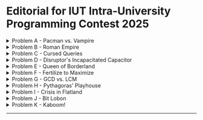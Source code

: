 # Editorial for IUT Intra-University Programming Contest 2025

<details>
<summary>Problem A - Pacman vs. Vampire</summary>

Problem Setter: [Irfanur Rahman Rafio](https://codeforces.com/profile/Rafio)  
Estimated Difficulty: 1500  
Tag(s): Graph

<details>
<summary> Hint 1</summary>

The vampires know Pacman's moves.

</details>

<details>
<summary> Hint 2</summary>

Pacman should exit as soon as possible.

</details>

<details>
<summary> Hint 3</summary>

Find a way to count how many vampires can bite Pacman.

</details>

<details>
<summary> Hint 4</summary>

This problem has a crazy edge case.

</details>

<details>
<summary> Hint 5</summary>

What is the role of walls in this problem?

</details>

<details>
<summary>Solution</summary>

Since the vampires know Pacman's initial location and all moves (thus, the full path), there is no point for Pacman in trying to evade them. So Pacman's optimal strategy is to exit the game as soon as possible.

Each vampire is independent and can bite Pacman at most once. To bite Pacman, a vampire needs to occupy the same cell as Pacman at some point before Pacman exits the game. Now, consider the set of possible meeting points: the food cell (the cell containing the food), Pacman's position just before the food, the one before that, and so on, up to Pacman's starting cell.

If a vampire can meet Pacman at an earlier cell, then by following the same moves as Pacman, it can also meet Pacman at the food cell. The contrapositive is also true: if a vampire cannot reach the food cell in time, then it cannot meet Pacman at any earlier cell either. Therefore, the question "Can a vampire meet Pacman before it exits?" is equivalent to the simpler question "Can a vampire reach the food cell in time?"

This observation reduces the problem to comparing distances. Since both Pacman and the vampires move one cell per turn, a vampire can bite Pacman if and only if its distance to the food cell is less than or equal to Pacman's distance to the food cell.

To check this efficiently, you can run a BFS from the food cell. This gives the distance from the food to every other cell in the grid. Let $dP = \text{distance from Pacman's starting cell to the food}$ and $dV_i = \text{distance from the starting cell of the } i\text{-th vampire to the food}$. The $i$-th vampire can successfully bite Pacman if and only if $dV_i \le dP$.

Finally, Pacman always gains $+500$ points for eating the food, and loses $10$ points for each vampire that manages to bite. Let the number of vampires that can bite Pacman be $B$. The optimal score is: $500 - 10B$.

The following is a compact formulation of the inference:  
Optimal Score $= 500 - 10 \times |\\{ \text{Vampires that can bite Pacman in an optimal play} \\} |$  
 $= 500 - 10 \times |\\{ \text{Vampires that can meet Pacman before he exits} \\} |$  
 $= 500 - 10 \times |\\{ \text{Vampires that can meet Pacman at the food cell} \\} |$  
 $= 500 - 10 \times |\\{ \text{Vampires that can reach the food cell before Pacman or on the same turn} \\} |$  
 $= 500 - 10 \times |\\{ i : dV_i \le dP \\} |$

---

However, this is an **evil problem**. Every statement written till now had a hidden assumption: Pacman can reach the food and exit the game.  
However, because of the walls, this may not be true. It is possible that Pacman and the food are in separate components. In that scenario, all the vampires that are in the same component as Pacman can bite Pacman as the game won't end untill $10^7$ turns. The optimal score will then be: $-10B$.  
To find $B$, you can run DFS/BFS from Pacman's initial cell and count how many vampires are in the same component.

Time Complexity = $\mathcal{O}(nm)$

<details>

<summary>Code</summary>

```cpp
#include <bits/stdc++.h>
using namespace std;

#define fastio ios_base::sync_with_stdio(0); cin.tie(0)
using LL = long long;
using PII = pair<int,int>;

LL inf = 1e7 + 5;



void addNode(int x, int y, int d, vector<string>& grid, vector<vector<int>>& dist, queue<PII>& q)
{
    if(x < 0) return;
    if(y < 0) return;

    int n = grid.size(), m = grid[0].size();
    if(x >= n) return;
    if(y >= m) return;

    if(grid[x][y] == '#') return;
    if(dist[x][y] <= d) return;

    q.push({x, y});
    dist[x][y] = d;
}

void bfs(vector<string>& grid, vector<vector<int>>& dist, int sx, int sy)
{
    queue<PII> q;
    addNode(sx, sy, 0, grid, dist, q);

    while(!q.empty())
    {
        auto [x, y] = q.front();
        q.pop();

        auto d = dist[x][y];

        addNode(x - 1, y, d + 1, grid, dist, q);
        addNode(x + 1, y, d + 1, grid, dist, q);
        addNode(x, y - 1, d + 1, grid, dist, q);
        addNode(x, y + 1, d + 1, grid, dist, q);
    }
}



void pre()
{
    fastio;


}

void solve(int tc)
{
    int i, j, n, m, v = 0;
    cin >> n >> m;

    vector<string> grid(n);
    vector<vector<int>> dist(n, vector<int>(m, inf));
    for(auto &row: grid) cin >> row;

    int px, py, fx, fy;
    for(i = 0; i < n; i++) for(j = 0; j < m; j++)
    {
        if(grid[i][j] == 'P') px = i, py = j;
        if(grid[i][j] == 'F') fx = i, fy = j;
    }

    bfs(grid, dist, fx, fy);

    if(dist[px][py] == inf)
    {
        for(i = 0; i < n; i++)
            for(j = 0; j < m; j++)
                dist[i][j] = inf;

        bfs(grid, dist, px, py);

        for(i = 0; i < n; i++)
            for(j = 0; j < m; j++)
                if(grid[i][j] == 'V' and dist[i][j] < inf)
                    v++;

        cout << -10 * v;
        return;
    }

    for(i = 0; i < n; i++)
        for(j = 0; j < m; j++)
            if(grid[i][j] == 'V' and dist[i][j] <= dist[px][py])
                v++;

    cout << 500 - 10 * v;
}

int main()
{
    pre();

    int tc, tt = 1;
    cin >> tt;

    for(tc = 1; tc <= tt; tc++)
    {
        // cout << "Case " << tc << ": ";
        solve(tc);
        cout << '\n';
    }

    return 0;
}
```

</details>
</details>
</details>

<details>
<summary>Problem B - Roman Empire</summary>

Problem Setter: [Abdullah Abrar](https://codeforces.com/profile/lelbaba)  
Estimated Difficulty: 900  
Tag(s): Implementation

<details>
<summary>Solution</summary>

To convert a number to a Roman numeral, you first need to understand the structure. The key is that Roman numerals, much like the natural number system, are based on **postional value**.  
If you take a number like $1248$, you think of it as $1000 + 200 + 40 + 8$. The Roman numeral system treats it the same way. The representation for $1000$ is M, for $200$ is CC, for $40$ is XL, and for $8$ is VIII. To get the final Roman numeral, you simply join these parts together: MCCXLVIII.

Each digit in a number corresponds to a specific Roman numeral substring. This substring for the digit depends just on its value and position. The final result is always the **concatenation** of these substrings, from the largest postional value to the smallest.

Interestingly, the **pattern** for forming the numeral for any digit from 1 to 9 is universal. It just uses a different set of symbols depending on the positional value. For any given position (ones, tens, hundreds), you can identify a "one" symbol (I, X, C), a "five" symbol (V, L, D), and the "next one" symbol (X, C, M).

You can process the input number one digit at a time, from left to right (thousands, then hundreds, and so on). The core of this process is a reusable function that can convert any single digit from 0-9 into its Roman numeral substring, given its postional value.

The logic for converting a single digit can be broken down into three distinct types of cases.

1. **The Subtractive Cases**: Digits 4 and 9 are special. They are formed by placing a "one" symbol to represent subtraction.

2. **The Additive Cases**: Digits 1, 2, and 3 are the simplest. They are formed by repeating the "one" symbol for that postional value one, two, or three times (e.g., III or XXX).

3. **The Additive Cases with Five**: Digits 5, 6, 7, and 8 all start with the "five" symbol. The number 5 is just the "five" symbol itself. For 6, 7, and 8, you start with the "five" symbol and then append the Roman numeral for the remainder (1, 2, or 3).

This algorithm can be cleanly implemented using recursion.

<details>
<summary>Code</summary>

```cpp
#include <bits/stdc++.h>
using namespace std;

#define fastio ios_base::sync_with_stdio(0); cin.tie(0)
using LL = long long;

string symbols[] = {"I", "V", "X", "L", "C", "D", "M", ""};

string getSymbol(int digit, int pos)
{
    string one = symbols[pos * 2], five = symbols[pos * 2 + 1];

    if(digit == 0) return "";
    if(digit == 9) return one + getSymbol(1, pos + 1);
    if(digit >= 5) return five + getSymbol(digit - 5, pos);
    if(digit == 4) return one + five;
    return one + getSymbol(digit - 1, pos);
}



void pre()
{
    fastio;


}

void solve(int tc)
{
    int n;
    cin >> n;

    cout << getSymbol(n / 1000, 3); n %= 1000;
    cout << getSymbol(n / 100, 2); n %= 100;
    cout << getSymbol(n / 10, 1); n %= 10;
    cout << getSymbol(n, 0);
}

int main()
{
    pre();

    int tc, tt = 1;
    cin >> tt;

    for(tc = 1; tc <= tt; tc++)
    {
        // cout << "Case " << tc << ": ";
        solve(tc);
        cout << '\n';
    }

    return 0;
}
```

</details>
</details>

<details>
<summary>Alternate Solution</summary>

A great alternative strategy for this problem is to use a precomputed **lookup table**. Instead of building the logic to figure out Roman numerals on the fly, you do the work ahead of time and store all the possible answers in a simple table. Since $n \le 1316$, you only need to work with at most $4$ digits.

With your lookup table ready, the algorithm to convert a number becomes very straightforward. You can write a simple loop that processes the input number from the highest place value down to the lowest.

The primary advantage of this method is its _simplicity_ and _reliability_. The program at runtime isn't 'thinking' about Roman numeral rules; it's just retrieving an answer that you've already prepared. Your runtime code becomes incredibly clean - just a loop and an array lookup. This makes your code far less prone to bugs compared to a recursive function or a complex series of if-else statements.

<details>
<summary>Code</summary>

```cpp
#include <bits/stdc++.h>
using namespace std;

#define fastio ios_base::sync_with_stdio(0); cin.tie(0)
using LL = long long;

string digit[4][10] = {
    {"", "I", "II", "III", "IV", "V", "VI", "VII", "VIII", "IX"},
    {"", "X", "XX", "XXX", "XL", "L", "LX", "LXX", "LXXX", "XC"},
    {"", "C", "CC", "CCC", "CD", "D", "DC", "DCC", "DCCC", "CM"},
    {"", "M", "MM", "MMM", "", "", "", "", "", ""}
};

int p10[4] = {1, 10, 100, 1000};



void pre()
{
    fastio;


}

void solve(int tc)
{
    int i, n, d;
    cin >> n;

    for(i = 3; i >= 0; i--)
    {
        d = (n / p10[i]) % 10;
        cout << digit[i][d];
    }
}

int main()
{
    pre();

    int tc, tt = 1;
    cin >> tt;

    for(tc = 1; tc <= tt; tc++)
    {
        // cout << "Case " << tc << ": ";
        solve(tc);
        cout << '\n';
    }

    return 0;
}
```

</details>
</details>

<details>
<summary>Bonus Problem</summary>

Try to solve the reverse problem. Given a roman numeral representation of a number, determine its value.

</details>
</details>

<details>
<summary>Problem C - Cursed Queries</summary>

Problem Setter: [Nayeem Hossain Ahad](https://codeforces.com/profile/flying_saucer)  
Estimated Difficulty: 1900  
Tag(s): Data Structures, Range Query, Number Theory

<details>
<summary>Hint 1</summary>

Try to relate it with gcd.

</details>
<details>
<summary>Hint 2</summary>

$m$ is fixed for any testcase.

</details>

<details>
<summary>Hint 3</summary>

Highest number of divisors of $m$ is $48$.

</details>

<details>
<summary>Solution</summary>

Let's try to determine for any value of $k$ which number $a$ will be `k-good`.

Formally, you can write $a$ will be `k-good` if  
$a + kx \equiv 0 \pmod{m}$ is unsolvable.

Rewriting the equation you get:  
$a + kx = my \quad , \quad (x, y \in \mathbb{Z}, \, x > 0, y > 0)$  
$\Rightarrow my - kx = a$ 

---

**Case 1: When a is not divisible by gcd(m, k).**

Let,  
$g = \gcd(m, k), \quad m' = \frac{m}{g}, \quad k' = \frac{k}{g}$ 

$my - kx = a$  
$\Rightarrow g m' y - g k' x = a$ 

This equation will be solvable for integer values of $x$ and $y$, only if $a$ is divisible by $g$.  

So if $a$ is not divisible by $g$, $a$ must be a `k-good` number.

---

**Case 2: When a is divisible by gcd(m, k).**

[Bézout's identity](https://proofwiki.org/wiki/B%C3%A9zout%27s_Identity) states that for any pair of integers $(p, q)$ there exists a pair of integers $(x, y)$ such that

$px + qy = \gcd(p, q)$  
$\Rightarrow px - (-qy) = \gcd(p, q)$  
$\Rightarrow px - qy = \gcd(p, q)$ 

You can add enough $pq$ to both $px$ and $qy$ to ensure that both $x$ and $y$ become positive without changing the right side of the equation.  
So the equation,

$px - qy = \gcd(p, q)$ is solvable for $(x > 0, y > 0)$. 

Replacing $p, q$ with $m, k$:  
$mx - ky = g \quad , \quad g = \gcd(m, k)$ 

Multiplying both sides by $\frac{a}{g}$ you get:  
$mx' - ky' = a$ 

Since $\frac{a}{g}$ is an integer (as $a$ is divisible by $g$), this equation is solvable.  
So $a$ will not be a `k-good` number.

---

**Final Reduction**

For any number $a$ to be `k-good` it should **not** be divisible by $\gcd(m, k)$.  

So the problem is reduced to finding the number of integers in the range $[l, r]$ that are not divisible by $\gcd(m, k)$.  

As $m$ is fixed for a testcase and $\gcd(m, k)$ will be a divisor of $m$,  
you can maintain a data structure (Segment Tree or Fenwick Tree) for each divisor of $m$.  

Let **nod(m)** denote the number of divisors of $m$.  
The number of divisors of $m$ will not exceed **48**.

- Data structure initialization takes $\mathcal{O}(\text{nod}(m) \cdot n \cdot \log n)$ time.
- Query 2 can be done in $\mathcal{O}(\log n)$ time.
- Query 1 can be done in $\mathcal{O}(\log n \cdot \text{nod}(m))$ time.

<details> 
<summary>Code</summary>

**Fenwick Tree Implementation**

```cpp
#include <bits/stdc++.h>
using namespace std;

#define PLL pair<long long, long long>
#define LL long long

#define faster {ios_base::sync_with_stdio(false);cin.tie(NULL);cout.tie(NULL);}

#define all(v) v.begin(), v.end()

class BIT{
    vector<int> bin;
    int N;
public:
    BIT(int N): N(N){
        bin = vector<int> (N + 1);
    }
    BIT() {}
    void update(int id, int val){
        for(; id <= N; id += id & -id)
            bin[id] += val;
    }
    int helper(int id){
        int sum = 0;
        for(; id > 0; id -= id & -id)
            sum += bin[id];
        return sum;
    }
    int query(int l, int r){
        return helper(r) - helper(l - 1);
    }
    ~BIT() {}
};

void solve(int tc) {
    int n, m; cin >> n >> m;
    vector<int> divisor, a(n);
    for(int i = 0; i < n; i++)
        cin >> a[i];

    for(int i = 1; i * i <= m; i++){
        if(m % i) continue;
        divisor.push_back(i);
        if(i != m / i) divisor.push_back(m / i);
    }
    sort(all(divisor));
    int s = divisor.size();
    vector<BIT> bit(s);
    for(int i = 0; i < s; i++){
        bit[i] = BIT(n);
    }
    for(int i = 0; i < s; i++){
        for(int j = 0; j < n; j++){
            if(a[j] % divisor[i] == 0) bit[i].update(j + 1, 1);
        }
    }
    int q; cin >> q;
    while(q--){
        int t; cin >> t;
        if(t == 1){
            int id, x; cin >> id >> x; id--;
            for(int i = 0; i < s; i++){
                if(a[id] % divisor[i] == 0) bit[i].update(id + 1, -1);
                if(x % divisor[i] == 0) bit[i].update(id + 1, 1);
            }
            a[id] = x;
        }else{
            int l, r, k; cin >> l >> r >> k;
            k = find(all(divisor), __gcd(m, k)) - divisor.begin();
            int ans = bit[k].query(l, r);
            cout << r - l + 1 - ans << '\n';
        }
    }
}

signed main() {
    faster
    int t = 1;
    cin >> t;
    for (int tc = 1; tc <= t; tc++) {
        solve(tc);
    }
    return 0;
}

```
**Segment Tree Implementation**

```cpp
#include <bits/stdc++.h>
#include <ext/pb_ds/assoc_container.hpp>
#include <ext/pb_ds/tree_policy.hpp>
 
using namespace std;
using namespace __gnu_pbds;
 
#define PLL pair<long long, long long>
#define LL long long
 
#define faster {ios_base::sync_with_stdio(false);cin.tie(NULL);cout.tie(NULL);}
#define ordered_set tree<int, null_type,less<int>, rb_tree_tag,tree_order_statistics_node_update>
#define all(v) v.begin(), v.end()
 
 
template <typename DT>
class segmentTree {
  DT *seg, I;
  int n;
  DT (*merge)(DT, DT);
 
  void build(int idx, int le, int ri, vector<DT> &v) {
    if (le == ri) {
      seg[idx] = v[le];
      return;
    }
    int mid = (le + ri) >> 1;
    build(2 * idx + 1, le, mid, v);
    build(2 * idx + 2, mid + 1, ri, v);
    seg[idx] = merge(seg[2 * idx + 1], seg[2 * idx + 2]);
  }
 
  void update(int idx, int le, int ri, int pos, DT val) {
    if (le == ri) {
      seg[idx] = val;
      return;
    }
    int mid = (le + ri) >> 1;
    if (pos <= mid)
      update(2 * idx + 1, le, mid, pos, val);
    else
      update(2 * idx + 2, mid + 1, ri, pos, val);
    seg[idx] = merge(seg[2 * idx + 1], seg[2 * idx + 2]);
  }
 
  DT query(int idx, int le, int ri, int l, int r) {
    if (l <= le && r >= ri) {
      return seg[idx];
    }
    if (r < le || l > ri) {
      return I;
    }
    int mid = (le + ri) >> 1;
    return merge(query(2 * idx + 1, le, mid, l, r), query(2 * idx + 2, mid + 1, ri, l, r));
  }
 
 public:
  segmentTree() {}
  segmentTree(vector<DT> &v, DT (*fptr)(DT, DT), DT I) {
    n = v.size();
    this->I = I;
    merge = fptr;
    seg = new DT[4 * n];
    build(0, 0, n - 1, v);
  }
  segmentTree(int n, DT (*fptr)(DT, DT), DT I) {
    this->n = n;
    this->I = I;
    merge = fptr;
    seg = new DT[4 * n];
    for(int i = 0; i < 4 * n; i++)
      seg[i] = I;
  }
  void update(int pos, DT val) { update(0, 0, n - 1, pos, val); }
  DT query(int l, int r) { return query(0, 0, n - 1, l, r); }
};
 
vector<int> fun(vector<int> a, vector<int> b){
    int m = a.size();
    vector<int> ret(m);
    for(int i = 0; i < m; i++){
        ret[i] = a[i] + b[i];
    }
    return ret;
}
 
void solve(int tc) {
    int n, m; cin >> n >> m;
    vector<int> divisor, a(n);
    for(int i = 0; i < n; i++)
        cin >> a[i];
 
    for(int i = 1; i * i <= m; i++){
        if(m % i) continue;
        divisor.push_back(i);
        if(i != m / i) divisor.push_back(m / i);
    }   
    sort(all(divisor));
    int s = divisor.size();
    vector<vector<int>> b(n, vector<int> (s));
    for(int i = 0; i < n; i++){
        for(int j = 0; j < s; j++){
            b[i][j] = (a[i] % divisor[j] == 0);
        }
    }
    segmentTree<vector<int>> seg(b, fun, vector<int> (s));
 
    int q; cin >> q;
    while(q--){
        int t; cin >> t;
        if(t == 1){
            int id, x; cin >> id >> x; id--;
            vector<int> val(s);
            for(int i = 0; i < s; i++){
                if(x % divisor[i] == 0) val[i] = 1;
            }
            seg.update(id, val);
        }else{
            int l, r, k; cin >> l >> r >> k; l--, r--;
            k = find(all(divisor), __gcd(m, k)) - divisor.begin();
            int ans = seg.query(l, r)[k];
            cout << r - l + 1 - ans << '\n';
        }
    }
}
 
signed main() {
    faster
    int t = 1;
    cin >> t;
    for (int tc = 1; tc <= t; tc++) {
        solve(tc);
    }
    return 0;
}

```

</details>
</details>

<details>
<summary>Alternate Solution</summary>

This problem can also be solved for higher values of $m \, (m \leq 10^9)$.

Instead of Segment Tree / Fenwick Tree, you can divide the whole array into $\sqrt{n}$ blocks each of size $\sqrt{n}$ and maintain the information (how many numbers in this block are not divisible by a certain divisor of $m$) for each block.

- Preprocessing takes $\mathcal{O}(n \cdot \text{nod}(m) + t \cdot \sqrt{m})$ time.  
- Query 2 can be done in $\mathcal{O}(\sqrt{n})$ time.  
- Query 1 can be done in $\mathcal{O}(\text{nod}(m))$ time, which will not exceed **1344** for $(m \leq 10^9)$.

<details>
<summary>Code</summary>

```cpp
#include <bits/stdc++.h>
#include <ext/pb_ds/assoc_container.hpp>
#include <ext/pb_ds/tree_policy.hpp>

using namespace std;
using namespace __gnu_pbds;
using LL = long long;

#ifdef LEL
#include "dbg.h"
#else
#define dbg(...)
#endif

const int N = 1e5 + 5, M = 1350, B = 350; // B * B > N
int a[N], b[B][M], divisors[M], div_cnt;

void init(int m) {
    div_cnt = 0;
    for(LL i = 1; i * i <= m; i++) {
        if(m % i == 0) {
            divisors[div_cnt++] = i;
            if(i != m / i) divisors[div_cnt++] = m / i;
        }
    }
}

void update(int i, int x) {
    for(int d = 0; d < div_cnt; d++) {
        int last = (a[i] % divisors[d] != 0);
        int cur = (x % divisors[d] != 0);

        b[i / B][d] += cur - last;
    }
    a[i] = x;
}

int query(int l, int r, int k) {
    int rnk = 0;
    for(int d = 0; d < div_cnt; d++) {
        if(k == divisors[d]) rnk = d;
    }

    int ans = 0;
    for(int i = l; i <= r; i++) {
        if(i % B == 0 and i + B - 1 <= r) {
            ans += b[i / B][rnk];
            i += B - 1;
        } else {
            ans += (a[i] % k != 0);
        }
    }

    return ans;
}

int main() {
    cin.tie(0) -> sync_with_stdio(0);

    int T;
    cin >> T;
    while(T--) {
        int n, m;
        cin >> n >> m;

        init(m);
        for(int i = 0, x; i < n; i++) {
            cin >> x; a[i] = 0;
            update(i, x);
        }

        int q;
        cin >> q;

        while(q--) {
            int tp;
            cin >> tp;
            if(tp == 1) {
                int idx, x;
                cin >> idx >> x;
                update(idx - 1, x);
            } else {
                int l, r, k;
                cin >> l >> r >> k; k = __gcd(k, m);
                cout << query(l - 1, r - 1, k) << '\n';
            }
        }
        for(int i = 0; i <= n / 350; i++)
            for(int j = 0; j <= div_cnt; j++)
                b[i][j] = 0;
    }
}
```

</details> 
</details> 
</details>

<details>
<summary>Problem D - Disruptor's Incapacitated Capacitor</summary>

Problem Setter: [Syed Rifat Raiyan](https://codeforces.com/profile/Starscream-11813)  
Estimated Difficulty: 1400  
Tag(s): Geometry

<details>

<summary>Hint 1</summary>

All strings behave the same due to symmetry.

</details>

<details>
<summary>Hint 2</summary>

Use the formula for the chord length of circle and Pythagorean theorem in 3D.

</details>

<details>
<summary>Solution</summary>

The problem is essentially geometric. You are dealing with two circular plates of a capacitor, each with radius $r$, connected by several strings of equal length $L$.

Due to symmetry, all strings behave the same and you can focus on a single string. When the $+ve$ plate is rotated by an angle $\theta$, you need to compute the resulting distance $d$ between the plates. Each string connects two corresponding points on the edges of the two plates. Before rotation, the endpoints of a string align along the same radius. After rotating the $+ve$ plate by $\theta$, the two endpoints of a string on the two plates are no longer aligned but are separated by an angular difference of $\theta$.

![Figure-D](./images/Figure-D.png)

Consider the two attachment points on the edges after rotation. Both points lie on a circle of radius $r$ centered at the axis of rotation, but separated by angle $\theta$. Hence, the distance $x$ between these two points is the chord length of a circle which can be obtained by the cosine rule of triangles as follows,

$x = \sqrt{r^2 + r^2 - 2r^2 \cos\theta} = \sqrt{2r^2 (1 - \cos\theta)}$

Now, each string forms the hypotenuse of a right triangle whose legs are:

- the distance between the two points on the $+ve$ plate's edge, $x$, and
- the distance between the plates, $d$.

Thus, by Pythagoras' theorem, $L^2 = d^2 + x^2$.

Substituting $x^2 = 2r^2(1 - \cos\theta)$ gives,

$L^2 = d^2 + 2r^2(1 - \cos\theta)$

Rearranging for $d$, you get,

$d = \sqrt{L^2 - 2r^2(1 - \cos\theta)}$

This is the required distance between the plates.

Be careful with angle units. Most programming languages expect trigonometric functions to use radians, not degrees.

<details>
<summary>Code</summary>

```cpp
#include <bits/stdc++.h>
using namespace std;

#define SQR(a)                  ((a)*(a))
#define Godspeed                ios_base::sync_with_stdio(0);cin.tie(NULL)
#define urs(r...)               typename decay<decltype(r)>::type
#define REP(i,b)                for(urs(b) i=0;i<b;i++)
#define all(a)                  a.begin(),a.end()
#define Bye                     return 0
#define ll                      long long
#define LD                      long double
#define PI                      acos(-1.0)

int main()
{
    Godspeed;
    int Tests=1;
    cin>>Tests;
    while(Tests--)
    {
        ll r,L,theta;
        cin>>r>>L>>theta;
        LD theta_rad=theta*PI/180.0;
        LD res=sqrt(SQR(L)-(2.0*SQR(r)*(1.0-cos(theta_rad))));
        cout<<fixed<<setprecision(7)<<res<<endl;
    }
    Bye;
}
```

</details>
</details>

<details>
<summary>Alternate Solution</summary>

An easy way to think about this problem is with cylindrical coordinates (polar coordinates with z-axis). Set up the coordinate system to have the centers of the positive and negative plate in the points $(0, 0, 0)$ and $(0, 0, L)$ respectively.

Without loss of generality, let $A(r, 0, 0)$ and $B(r, 0, L)$ be two points connected by a string.  
After rotating the positive plate by $\theta$, $A$ will go to $A'(r, \theta, z)$.  
In cartesian coordinates, $A'$ will be $(r\cos\theta, r\sin\theta, z)$.  
The new distance between the plates is $d = L - z$.

Now, $A'B = AB$  
$\implies \sqrt{(r\cos\theta - r)^2 + r^2\sin^2\theta + (z - L)^2} = L$  
$\implies r^2\cos^2\theta + r^2 - 2r^2\cos\theta  + r^2\sin^2\theta + d^2 = L^2$  
$\implies 2r^2 - 2r^2\cos\theta  + d^2 = L^2$  
$\implies 2r^2(1 - \cos\theta)  + d^2 = L^2$  
$\therefore d = \sqrt{L^2 - 2r^2(1 - \cos\theta)}$

<details>
<summary>Code</summary>

```cpp
#include <bits/stdc++.h>
using namespace std;

#define fastio ios_base::sync_with_stdio(0); cin.tie(0)
using LL = long long;

long double PI = acosl(-1);



void pre()
{
    fastio;

    cout << fixed << setprecision(7);
}

void solve(int tc)
{
    int r, L, theta;
    cin >> r >> L >> theta;

    long double thetaRad = theta * PI / 180;
    long double d = sqrtl(1.0L * L * L - 2.0L * r * r * (1 - cosl(thetaRad)));
    cout << d;
}

int main()
{
    pre();

    int tc, tt = 1;
    cin >> tt;

    for(tc = 1; tc <= tt; tc++)
    {
        // cout << "Case " << tc << ": ";
        solve(tc);
        cout << '\n';
    }

    return 0;
}
```

</details>
</details>
</details>

<details>
<summary>Problem E - Queen of Borderland</summary>

Problem Setter: [Akib Haider](https://codeforces.com/profile/_akibhaider_)  
Estimated Difficulty: 1300  
Tag(s): Combinatorics, Math

<details>
<summary>Hint</summary>

Solve for each color separately.

</details>

<details>
<summary>Solution</summary>

You need to find the number of combinations where, for each color, an even number of bottles remain. Since the condition for one color does not affect any other, you can solve the problem independently for each color and then multiply the results at the end.

Let the number of bottles of the $i$-th color be $n_i$. In a valid combination, the number of bottles that remain must be even. The number of ways to choose an even number of bottles is: $\displaystyle\binom{n_i}{0} + \binom{n_i}{2} + \binom{n_i}{4} + ... + \binom{n_i}{m}$, where $m$ is the largest even number such that $m \le n_i$ (that is, $m = n_i$ if $n_i$ is even, and $m = n_i - 1$ if $n_i$ is odd).

Time Complexity Analysis:  
For counting the combinations of the $i$-th color, you need $\mathcal{O}(n_i)$ operations.  
So, for all colors, the total is $\mathcal{O}(n_1 + n_2 + ... + n_{26}) = \mathcal{O}(n)$.  
Thus, the overall time complexity for a single round is $\mathcal{O}(n)$.  
The precalculation of factorials and inverse factorials (modular inverses of factorials) can be considered $\mathcal{O}(1)$.

<details>
<summary>Code</summary>

```cpp
#include <bits/stdc++.h>
using namespace std;

#define fastio ios_base::sync_with_stdio(0); cin.tie(0)
using LL = long long;

const LL MOD = 1e9 + 7;
const int N = 2e6 + 5;
LL fct[N], inv[N], invFct[N];

void initFct()
{
    fct[0] = 1;
    for(int i = 1; i < N; i++) fct[i] = (fct[i - 1] * i) % MOD;
}

void initModInv()
{
    int i, m, r;

    inv[1] = 1;
    for(i = 2; i < N; i++)
    {
        m = MOD / i, r = MOD % i;

        inv[i] = -m * inv[r];

        inv[i] %= MOD, inv[i] += MOD, inv[i] %= MOD;
    }
}

void initInvFct()
{
    invFct[0] = 1;
    for(int i = 1; i < N; i++) invFct[i] = (invFct[i - 1] * inv[i]) % MOD;
}

LL nCr(int n, int r)
{
    return fct[n] * invFct[r] % MOD * invFct[n - r] % MOD;
}



void pre()
{
    fastio;

    initFct();
    initModInv();
    initInvFct();
}

void solve(int tc)
{
    int i, n;
    string s;
    cin >> n >> s;

    vector<int> freq(26);
    for(char c: s) freq[c - 'a']++;

    LL ans = 1, t;
    for(auto x: freq) if(x > 0)
    {
        t = 0;
        for(i = 0; i <= x; i += 2)
        {
            t += nCr(x, i);
            t %= MOD;
        }

        ans *= t;
        ans %= MOD;
    }

    cout << ans;
}

int main()
{
    pre();

    int tc, tt = 1;
    cin >> tt;

    for(tc = 1; tc <= tt; tc++)
    {
        // cout << "Case " << tc << ": ";
        solve(tc);
        cout << '\n';
    }

    return 0;
}
```

</details>
</details>

<details>
<summary>Alternate Solution</summary>
Let's try to break the process of choosing an even number of bottles out of $n$ into two steps $(n > 0)$:

1. Choose any combination from the first $(n - 1)$ bottles.
2. If the number of chosen bottles is even, then remove the last bottle; otherwise, keep it.

Step 1 can be done in $2^{n - 1}$ ways.  
Step 2 has exactly $1$ valid choice given Step 1.  
Therefore, the total number of ways is $2^{n - 1}$.

From combinatorics, this agrees with the identity:  
$\displaystyle\binom{n}{0} + \binom{n}{2} + \binom{n}{4} + ... + \binom{n}{m} = 2^{n - 1}$ for any $n > 0$ where $m$ is the largest even number such that $m \le n$.

For finding the value of $2^x$, you can use binary exponentiation, precalculate the powers of $2$ untill $10^6$, or even run a loop (since the sum of $n$ over all test cases is within $2 \times 10^6$).

The time complexity is $\mathcal{O}(n)$ because you have to build the frequency array.

<details>
<summary>Code</summary>

```cpp
#include <bits/stdc++.h>
using namespace std;

#define fastio ios_base::sync_with_stdio(0); cin.tie(0)
using LL = long long;

const LL MOD = 1e9 + 7;

LL binExp(LL a, LL p)
{
    if(p == 0) return 1;
    if(p % 2 == 1) return a * binExp(a, p - 1) % MOD;
    return binExp(a * a % MOD, p / 2);
}



void pre()
{
    fastio;


}

void solve(int tc)
{
    int i, n;
    string s;
    cin >> n >> s;

    vector<int> freq(26);
    for(char c: s) freq[c - 'a']++;

    LL ans = 1, t;
    for(auto x: freq) if(x > 0)
    {
        ans *= binExp(2, x - 1);
        ans %= MOD;
    }

    cout << ans;
}

int main()
{
    pre();

    int tc, tt = 1;
    cin >> tt;

    for(tc = 1; tc <= tt; tc++)
    {
        // cout << "Case " << tc << ": ";
        solve(tc);
        cout << '\n';
    }

    return 0;
}
```

</details>
</details>

<details>
<summary>Alternate Solution</summary>

Let $k$ be the number of colors with at least one bottle.  
$2^{n_1 - 1} \times 2^{n_2 - 1} \times ... \times 2^{n_k - 1}$ simplifies to $2^{n - k}$.

The time complexity is still $\mathcal{O}(n)$ because you have to count the value of $k$.

<details>
<summary>Code</summary>
#include <bits/stdc++.h>

```cpp
#include <bits/stdc++.h>
using namespace std;

#define fastio ios_base::sync_with_stdio(0); cin.tie(0)
using LL = long long;

const LL MOD = 1e9 + 7;
const int N = 1e6 + 5;
LL pow2[N];



void pre()
{
    fastio;

    pow2[0] = 1;
    for(int i = 1; i < N; i++) pow2[i] = 2 * pow2[i - 1] % MOD;
}

void solve(int tc)
{
    int i, n;
    string s;
    cin >> n >> s;

    vector<int> freq(26);
    for(char c: s) freq[c - 'a']++;

    int k = 0;
    for(auto x: freq) if(x > 0) k++;

    cout << pow2[n - k];
}

int main()
{
    pre();

    int tc, tt = 1;
    cin >> tt;

    for(tc = 1; tc <= tt; tc++)
    {
        // cout << "Case " << tc << ": ";
        solve(tc);
        cout << '\n';
    }

    return 0;
}
```

</details>
</details>

<details>
<summary>Trivia</summary>

This problem is directly inspired by [Problem E](https://toph.co/c/cseduic-battle-of-brains-2023) of [DU Battle of Brains 2023](https://toph.co/c/cseduic-battle-of-brains-2023) by [Yeamin Kaiser](https://codeforces.com/profile/_kaizer_).

</details>
</details>

<details>
<summary>Problem F - Fertilize to Maximize</summary>

Problem Setter: [Saom Bin Khaled](https://codeforces.com/profile/greenbinjack)  
Estimated Difficulty: 900  
Tag(s): Adhoc

<details>
<summary>Hint</summary>

Try planting one seed in a column and recalculate the beauty score.

</details>

<details>
<summary>Solution</summary>

**The score of a column does not change after planting new seeds.**

The beauty score of a column $i$ is initially defined as:  
$\displaystyle Score_i = \frac{1}{t_i - s_i + 1} $

When we plant a new seed in a column, both the number of healthy flowers $s_i$ and the total flowers $t_i$ increase by $1$. So, The new score becomes:  
$\displaystyle Score_i = \frac{1}{(t_i + 1) - (s_i + 1) + 1} = \frac{1}{t_i - s_i + 1} $  
which is **exactly the same** as the initial score for that column. Therefore, there is no gain in $Score_i$ for planting a new seed and the $M$ magical seeds are irrelevant. Formally, $Score_i$ remains **invariant** under the operation of planting seeds.

The answer is simply the average of the initial scores.

$\displaystyle \text{Final Score} = \frac{1}{n} \times \sum (\frac{1}{t_i - s_i + 1})$

<details>
<summary>Code</summary>

```cpp
#include <bits/stdc++.h>
using namespace std;

int main() {
    ios_base::sync_with_stdio(false);
    cin.tie(nullptr);

    int tests;
    cin >> tests;
    while (tests--) {
        int n, m;
        cin >> n >> m;
        vector<int> s(n), t(n);
        for (auto &x : s) cin >> x;
        for (auto &x : t) cin >> x;

        double ans = 0;
        for (int i = 0; i < n; i++) {
            ans += 1.0 / (t[i] - s[i] + 1);
        }

        cout << fixed << setprecision(6) << ans / n << '\n';
    }

    return 0;
}
```

</details>
</details>
</details>

<details>
<summary>Problem G - GCD vs. LCM</summary>

Problem Setter: [Zunaid Ul Alam](https://codeforces.com/profile/ThisWasUnplanned)  
Estimated Difficulty: 1700  
Tag(s): Constructive, Number Theory

<details>

<summary>Hint 1</summary>

Try to **build** an interesting array while minimizing the $LCM$.

</details>

<details>
<summary>Hint 2</summary>

Think about prime numbers.

</details>

<details>
<summary>Solution</summary>

A convenient way to check whether an interesting array of size $n$ can be constructed with $LCM \le l$, is to think in terms of the minimum possible $LCM$ achievable by such an array and then compare that value against $l$.

Let's define an interesting array of size $n$ to be _better_ than another interesting array of size $n$ if it has a smaller $LCM$. An array of size $n$ will be called _best_ if there exists no array of size $n$ better than it.

Thus, the problem reduces to identifying the best array of size $n$ and checking whether its $LCM$ is within the allowed bound $l$.

---

Let's analyze some properties of an interesting array:

- Both $GCD$ and $LCM$ are commutative functions. So, any permutation of an interesting array is interesting.
- For any integer $k > 1$, if $[ka_1, ka_2, \dots, ka_n]$ is interesting, $[a_1, a_2, \dots, a_n]$ must be interesting. Obviously, $\mathrm{lcm}(a_1, a_2, \dots, a_n) < \mathrm{lcm}(ka_1, ka_2, \dots, ka_n)$. So, the best array has a $GCD$ of 1.

Now, an array is interesting if and only if its $GCD$ increases whenever you remove any element from it.  
To find out when it happens, you need to understand what happens to the $GCD$ when you _remove_ one element from the array.  
An easy way to think about that is to analyze what happens when you _add_ an element to the array and then analyze what changes happen when you undo it, because you can't remove an element without adding it first.

Since $GCD$ is a non-increasing function under extension, when you add a new element to an array, the overall $GCD$ can either decrease or stay the same.  
When does it decrease? The $GCD$ decreases when the new element is not a multiple of the previous $GCD$. In other words, it "misses" at least one prime factor common to all previous elements.  
Reversing this logic, you can deduce that removing an element increases the $GCD$ if and only if the removed element is the unique one missing some prime factor that all the others share.

---

Following the established logic, we can conclude that if $[a_1, a_2, \dots, a_n]$ is interesting:

- There must exist at least one prime factor that belongs to all elements except $a_1$.
- There must exist at least one prime factor that belongs to all elements except $a_2$.
- $\dots$
- There must exist at least one prime factor that belongs to all elements except $a_n$.

This implies that the $LCM$ of an interesting array of size $n$ must contain at least $n$ distinct prime factors.

The **best array** can then be constructed as follows:

- The $LCM$ will have exactly $n$ prime factors: $\mathrm{lcm}(a_1, a_2, \dots, a_n) = p_1 p_2 \dots p_n$, where $p_1, p_2, \dots, p_n$ are the $n$ smallest prime numbers.
- Each element $a_i$ will contain all prime factors except $p_i$: $\displaystyle a_i = \frac{p_1 p_2 \dots p_n}{p_i}, \quad \forall i \in \\{1, 2, \dots, n\\}$

This array is interesting because:

- Removing $a_i$ reintroduces the missing prime factor $p_i$ into the $GCD$, so the $GCD$ strictly increases.
- Every element is therefore indispensable for maintaining the fragile condition $\gcd(a_1, a_2, \dots, a_n) = 1$.

---

The $16$-th prime number is $53$ and the product of the first $16$ prime numbers exceed $10^{18}$. So, the output will always be $-1$ for $n > 15$. For other cases, the best array can be constructed in linear time if the primes are predetermined using Sieve of Eratosthenes or by hand.

<details>
<summary>Code</summary>

```cpp
#include <bits/stdc++.h>
using namespace std;

#define fastio ios_base::sync_with_stdio(0); cin.tie(0)
using LL = long long;

const int N = 105;
LL spf[N];
vector<LL> Primes;
LL primeProduct[N];

void Sieve()
{
    int i, j;
    for(i = 0; i < N; i++) spf[i] = i;

    for(i = 2; i < N; i++) if(spf[i] == i)
    {
        Primes.push_back(i);

        for(j = i * i; j < N; j += i)
            if(spf[j] == j)
                spf[j] = i;
    }
}



void pre()
{
    fastio;

    Sieve();

    int i;
    primeProduct[0] = 1;
    for(i = 1; i <= Primes.size(); i++)
    {
        if(primeProduct[i - 1] == -1) primeProduct[i] = -1;
        else if(primeProduct[i - 1] > 2e18 / Primes[i - 1]) primeProduct[i] = -1;
        else primeProduct[i] = primeProduct[i - 1] * Primes[i - 1];
    }
}

void solve(int tc)
{
    int i, n;
    LL l, m;

    cin >> n >> l;

    if(n > Primes.size())
    {
        cout << -1;
        return;
    }

    m = primeProduct[n];

    if(m < 0 or m > l)
    {
        cout << -1;
        return;
    }

    for(i = 0; i < n; i++) cout << m / Primes[i] << ' ';
}

int main()
{
    pre();

    int tc, tt = 1;
    cin >> tt;

    for(tc = 1; tc <= tt; tc++)
    {
        // cout << "Case " << tc << ": ";
        solve(tc);
        cout << '\n';
    }

    return 0;
}
```

</details>
</details>
</details>

<details>
<summary>Problem H - Pythagoras' Playhouse</summary>

Problem Setter: [Irfanur Rahman Rafio](https://codeforces.com/profile/Rafio)  
Estimated Difficulty: 2000  
Tag(s): Geometry, Math

<details>
<summary>Hint 1</summary>

What is the longest side of a right triangle?

</details>

<details>
<summary>Hint 2</summary>

If $(a, b, c)$ is a Pythagorean triangle, $(ka, kb, kc)$ is also a Pythagorean triangle, for any positive integer $k$.

</details>

<details>
<summary>Hint 3</summary>

Analyze the parity of the three sides.

</details>

<details>
<summary>Solution</summary>

Let the side lengths of a right riangle be $(a, b, c)$ where $c$ is the length of the hypotenuse.

To fit this triangle inside a semicircle, you must first ensure that all three sides of the triangle can fit within the semicircle. The longest side of a right triangle is its hypotenuse, and the longest chord of a circle is its diameter. Therefore, the hypotenuse cannot be longer than the diameter of the semicircle.

Moreover, if you place the hypotenuse along the diameter, the triangle will always fit inside the semicircle. This follows from the fact that **"An angle inscribed in a semicircle is always a right angle"**.

Hence, the triangle will fit inside a semicircle of radius $r$ if and only if: $c \le d$, where $d = 2r$.

With this, the problem reduces to counting the number of triples $(a, b, c)$ of positive integers such that $a^2 + b^2 = c^2$ and $c \le d = 2r$.

---

Now, you have one equation and two unknowns. Since you do not have enough time to run a nested loop of $\mathcal{O}(d^2)$ time complexity, you need to _analyze the properties of Pythagorean triples_.

First of all, observe that: $a^2 + b^2 = c^2 => k^2a^2 + k^2b^2 = k^2c^2 => (ka)^2 + (kb)^2 = (kc)^2$.  
So, if $(a, b, c)$ is a Pythagorean triangle, $(ka, kb, kc)$ is also a Pythagorean triangle, for any positive integer $k$.

A Pythagorean triple $(a, b, c)$ where $\gcd(a, b, c) = 1$ is called a **primitive Pythagorean triple**.

If you can find such a primitive triple, then you can determine that there are $\displaystyle \lfloor \frac{d}{c} \rfloor$ different Pythagorean triangles that can fit inside the semicircle that are _similar_ to each other, where $d = 2r$ is the diameter. Therefore, the task is reduced to generating primitive Pythagorean triples efficiently.

---

Consider any primitive Pythagorean triple $(a, b, c)$.  
Suppose $\gcd(a, b) = g$. Then $a = a'g$ and $b = b'g$.  
Substituting, we get: $c^2 = g^2a'^2 + g^2b'^2 = g^2(a'^2 + b'^2)$.  
This means that $g$ must divide $c$.  
But if $g > 1$, then $\gcd(a, b, c) > 1$, contradicting primitiveness.

Hence, $\gcd(a, b) = 1$.  
Similarly, it can be shown that $\gcd(a, c) = 1$ and $\gcd(b, c) = 1$.  
This means that $(a, b, c)$ are pairwise coprime.

Since $(a, b, c)$ are pairwise coprime, two or more of them can't be even.  
However, all three of them can't be odd as the sum or the difference of two odd numbers have to be even.  
So, exactly one of $a$, $b$ and $c$ is even.

Now, $(2n + 1)^2 = 4n^2 + 4n + 1$, which is $1$ modulo $4$.  
So, if $a$ and $b$ are odd, $(a^2 + b^2)$ will be $2$ modulo $4$.  
But if $c$ is even, then $c^2$ must be divisible by $4$.  
So, if $(a, b, c)$ is a primitive Pythagorean triple, then $c$ cannot be even.

Without loss of generality, assume $a$ is odd and $b$ is even from here on.

---

Now, $c^2 = a^2 + b^2$  
 $=> c^2 - a^2 = b^2$  
 $=> (c + a)(c - a) = b^2$  
 $=> \displaystyle\frac{c + a}{b} = \frac{b}{c - a}$

Let $\displaystyle\frac{c + a}{b} = \frac{b}{c - a} = \frac{p}{q}$, where $p$ and $q$ are positive co-prime integers \[$p > q$ since $c + a > c > b$\].

So, $\displaystyle \frac{c}{b} + \frac{a}{b} = \frac{p}{q} \text{ and } \frac{c}{b} - \frac{a}{b} = \frac{q}{p}$

Solving the two equations, you'll get $\displaystyle \frac{c}{b} = \frac{p^2 + q^2}{2pq} \text{ and } \frac{a}{b} = \frac{p^2 - q^2}{2pq}$

Here, $p$ and $q$ are co-prime, so they can not both be even.  
If both $p$ and $q$ are odd, $p^2 + q^2$ is even.  
So, $c = \displaystyle \frac{b(p^2 + q^2)}{2pq}$ must be even.  
But $c$ must be odd.  
So, both $p$ and $q$ can't be odd.

Since $p$ and $q$ are co-prime and exactly one of them is odd, $p^2 - q^2 = (p + q)(p - q)$ and $2pq$ are co-prime.  
Since $a$ and $b$ are also co-prime, both the fractions $\displaystyle \frac{a}{b} \text{ and } \frac{p^2 - q^2}{2pq}$ are fully reduced.  
So, $a = p^2 - q^2$ and $b = 2pq$  
Similarly, $c = p^2 + q^2$

So, any primitive Pythagorean triple $(a, b, c)$ \[ $a$ is odd, $b$ is even, $c^2 = a^2 + b^2$ \] can be represented as $(a, b, c) = (p^2 - q^2, 2pq,  p^2 + q^2)$, where $p$ and $q$ are co-prime positive integers, $p > q$, and exactly one of them is even.

For any such $(p, q)$, it holds that $(p^2 - q^2)^2 + (2pq)^2 = (p^2 + q^2)^2$.  
This formula for generating primitive Pythagorean triples is known as **Euclid's formula**.

With this, the Pythagorean triples can be generated fast by looping over all possible valid $p$ and $q$.

---

Finally, to count all triples (a, b, c) that fit inside the semicircle, you need to:

1. Generate all primitive Pythagorean triples with $(a, b, c)$ \[ $a$ is odd, $b$ is even, $c^2 = a^2 + b^2$ \] where $c \le d$.
2. For each such triple $(a, b, c)$, count how many multiples $(ka, kb, kc)$ fit within $kc \le d$. This number is $\displaystyle \lfloor \frac{d}{c} \rfloor$.
3. Sum the number of multiples over all such triples.

**Time Complexity**:  
You need to generate primitive triples with $c \le d$.  
Since $c = p^2 + q^2$, it suffices to consider $p \le \sqrt{d}$.  
For each $p$, you iterate over possible $q < p \le \sqrt{d}$.  
In each iteration, you have to check the $GCD$.  
So, the overall time complexity $= \mathcal{O}(\sqrt{d} \times \sqrt{d} \times \log\sqrt{d}) = \mathcal{O}(d \log d) = \mathcal{O}(r \log r)$

<details>
<summary>Code</summary>

```cpp
#include <bits/stdc++.h>
using namespace std;

#define fastio ios_base::sync_with_stdio(0); cin.tie(0)
using LL = long long;



void pre()
{
    fastio;


}

void solve(int tc)
{
    int r;
    cin >> r;

    int c, d = 2 * r, p, q, ans = 0;
    for(p = 2; p * p < d; p++)
    {
        for(q = 1; q < p; q++)
        {
            if(p % 2 == 1 && q % 2 == 1) continue;
            if(__gcd(p, q) > 1) continue;

            c = p * p + q * q;
            if(c > d) break;

            ans += d / c;
        }
    }

    cout << ans;
}

int main()
{
    pre();

    int tc, tt = 1;
    cin >> tt;

    for(tc = 1; tc <= tt; tc++)
    {
        // cout << "Case " << tc << ": ";
        solve(tc);
        cout << '\n';
    }

    return 0;
}
```

</details>
</details>

<details>
<summary>Trivia</summary>

The inspiration for this problem was drawn last year while I was rewatching one of my all-time favorite playlists [Goniter Ronge](https://youtube.com/playlist?list=PLC7AA1977C7D18DEF) by [Chamok Hasan](https://www.youtube.com/@ChamokHasan). Initially, I intended to use it in a national contest, but later I came to know that this was common knowledge. So I decided to use it in an intra-IUT contest, where it was less familiar.

</details>

<details>
<summary>Bonus Problem</summary>

Pythagoras has become even more picky and will now only play with right triangluar toys that have an **integer height**. Here, the height of a right triangle means the length of the perpendicular drawn from the right angle to the hypotenuse.

For example, in the following figure, the height of the triangle is $h$.

![triangleHeight](./images/triangleHeight.png)

Now count the number of toys that Pythagoras will buy.

</details>
</details>

<details>
<summary>Problem I - Crisis in Flatland</summary>

Problem Setter: [Abdullah Abrar](https://codeforces.com/profile/lelbaba)  
Estimated Difficulty: 1800  
Tag(s): DP

<details>
<summary>Hint 1</summary>
Model the grid as a graph.

</details>

<details>
<summary>Hint 2</summary>
Design the states to make the graph a DAG.

</details>

<details>
<summary>Hint 3</summary>
Carefully observe the constraints.

</details>

<details>
<summary>Solution</summary>

Model the grid as a graph. Each city is a node, and you can travel using either a train (horizontal) or a bus (vertical). Every move has two attributes: the boarding cost you pay at the starting city, and the time spent on the ride. The task is to go from the starting city to the destination within time $T$, while minimizing the total boarding cost.

A natural attempt is to use Dijkstra. You can define a state as $(x, y, remainingTime)$ where the value represents the minimum cost required to reach this state. Transitions are straightforward: from $(x, y, remainingTime)$, you can board a vehicle, pay its boarding cost, and move to another city in the same row or column, decreasing $remainingTime$ accordingly. Notice that this graph of states is a DAG, because every move decreases the $remainingTime$ and you can never go back to a larger $remainingTime$. That makes dynamic programming possible.

However, the time $T$ can be as large as $10^9$, and with up to $1000$ cells, you would need to handle up to $10^{12}$ states, which is not possible.

This is where you flip the perspective. Instead of using time as a state, try using cost as a state. Define $(x, y, remainingCost)$ as your DP state, with the value representing the minimum time required to reach the destination. Here the state space is much smaller, because the problem guarantees that the total sum of boarding costs in one test case is at most $10000$.  
Why does this work? First, this formulation is also a DAG: every time you board a new vehicle, $remainingCost$ decreases, so you cannot revisit a state with the same parameters. Second, there is a monotonic relationship between cost and time: if you are allowed to spend more boarding cost, the minimum achievable time can only improve (never get worse). That monotonicity is what allows you to later scan from maximum cost downwards and find the largest cost for which the required time is less than or equal to $T$.

**Summary of this DP**:  
State: $(x, y, remainingCost)$  
Target: Minimizing the time (the DP value returns minimum time to reach the destination)  
Number of possible states: about $1000 \times 10000 = 10^7$, which is feasible.

The transitions look simple on paper: from $(x, y, remainingCost)$, you pay $B_{rc}$, then move to any $(x, y2)$ in the same row or $(x2, y)$ in the same column, adding the travel time. But this creates a new problem: too many transitions!  
From one city you can jump to as many as $\mathcal{O}(n + m)$ neighbors, and doing this for every state would be too slow.

To reduce transitions, introduce one more dimension: the direction of current travel. Extend the state to $(x, y, remainingCost, dir)$, where $dir = 0$ means you are standing still, and $dir = 1/2/3/4$ means you are already moving down/up/right/left.

Now transitions become much cheaper:

If $dir = 0$, you can pay the boarding cost and start moving in any of the four directions.

If $dir \ne 0$, you have two options: stop and set $dir = 0$; or move one step further in the same direction, where each step costs $+1$ time, and for buses you also add the traffic jam of the intermediate city.

This step-by-step expansion avoids the explosion of transitions, while still preserving correctness.

**Final DP summary**:  
State: (x, y, remainingCost, dir)  
Target: Minimizing the time (DP value returns minimum time to reach the destination)  
Number of possible states: about $1000 * 10000 * 5 = 5 * 10^7$, which is still manageable.

The base case is $dp(rv, cv, anyCost, 0) = 0$. From there, you compute the DP values recursively or iteratively. Finally, scan the costs from high to low, and the first cost for which $dp(ru, cu, cost, 0) \le T$ is the answer. If no such cost exists, print $-1$.

<details>
<summary>Code</summary>

```cpp
#include <bits/stdc++.h>
#include <ext/pb_ds/assoc_container.hpp>
#include <ext/pb_ds/tree_policy.hpp>

using namespace std;
using namespace __gnu_pbds;
using LL = long long;

#ifdef LEL
#include "dbg.h"
#else
#define dbg(...)
#endif

template <typename T> using ordered_set = tree <T, null_type, less<T>, rb_tree_tag,tree_order_statistics_node_update>;
mt19937_64 rnd(chrono::steady_clock::now().time_since_epoch().count());

int n, m;
int r1, c1, r2, c2;

int enc(int r, int c) {
    return (r - 1) * m + (c - 1);
}

LL t[1003];
int cost[1003];
LL dp[10004][1003][5];

const LL INF = 1e9 + 7;

LL f(int cst, int r, int c, int dir) {
    if(r < 1 or r > n or c < 1 or c > m or cst < 0) return INF;
    if(r == r2 and c == c2 and dir == 0) return 0;

    int cell = enc(r, c);
    LL &ans = dp[cst][cell][dir];
    if(ans != -1) return dp[cst][cell][dir];

    ans = INF;

    if(!dir) {
        cst -= cost[cell];
        ans = min(ans, 1 + f(cst, r + 1, c, 1));
        ans = min(ans, 1 + f(cst, r - 1, c, 2));
        ans = min(ans, 1 + f(cst, r, c + 1, 3));
        ans = min(ans, 1 + f(cst, r, c - 1, 4));
    } else {
        ans = f(cst, r, c, 0);

        if(dir == 1)      ans = min(ans, 1 + t[cell] + f(cst, r + 1, c, 1));
        else if(dir == 2) ans = min(ans, 1 + t[cell] + f(cst, r - 1, c, 2));
        else if(dir == 3) ans = min(ans, 1 + f(cst, r, c + 1, 3));
        else if(dir == 4) ans = min(ans, 1 + f(cst, r, c - 1, 4));
    }

    return ans;
}

int main() {
    cin.tie(0) -> sync_with_stdio(0);

    int T;
    cin >> T;
    while(T--) {
        LL x;
        cin >> n >> m >> r1 >> c1 >> r2 >> c2 >> x;

        int max_cost = 0;

        for(int i = 1; i <= n; i++) {
            for(int j = 1; j <= m; j++) {
                int cell = enc(i, j);
                cin >> cost[cell];
                max_cost += cost[cell];
            }
        }

        for(int i = 1; i <= n; i++) {
            for(int j = 1; j <= m; j++) {
                int cell = enc(i, j);
                cin >> t[cell];
                for(int d: {0, 1, 2, 3, 4}) {
                    for(int cst = 0; cst <= max_cost; cst++) {
                        dp[cst][cell][d] = -1;
                    }
                }
            }
        }

        dp[0][enc(r2, c2)][0] = 0;

        int ans = -1;
        for(int cst = max_cost; cst >= 0; cst--) {
            if(f(cst, r1, c1, 0) <= x) ans = cst;
        }

        cout << ans << '\n';
    }
}
```

</details>
</details>
</details>

<details>
<summary>Problem J - Bit Lobon</summary>

Problem Setter: [Irfanur Rahman Rafio](https://codeforces.com/profile/Rafio)  
Estimated Difficulty: 1300  
Tag(s): Bitmasks

<details>
<summary>Hint 1</summary>

Work with binary representation of numbers.

</details>

<details>
<summary>Hint 2</summary>

Solve a few small examples on pen and paper.

</details>

<details>
<summary>Hint 3</summary>

What are the differences in the binary representation of $x$ and $(x + 1)$?

</details>

<details>
<summary>Hint 4</summary>

XOR is an invertible operation.

</details>

<details>
<summary>Solution</summary>

Since the range of $L$ and $R$ is very large, you can't simply loop over all the numbers in the range within the time constraints. So, you need to analyze the properties of bitwise operations to find an efficient solution.

---

The most crucial property of bitwise operations (AND, OR, XOR) is that they work on each bit position independently. The $0\text{th}$ bit of the result only depends on the $0\text{th}$ bits of the input numbers. The $1\text{st}$ bit of the result only depends on the $1\text{st}$ bits, and so on.

Formally, for any set of numbers, the result at bit position $i$ (where the $0\text{th}$ bit is the least significant bit, or **LSB**, to the right, and higher bits are to the left) depends only on the values at $i$-th bit across those numbers. This property allows us to break the problem down. Instead of calculating the entire result at once, you can calculate each bit of the result separately.

---

This significantly reduces the problem. The $i$-th bit of the result can be obtained from the $i$-th bits of the input numbers.

**Bitwise AND**: The result has a $1$ at $i$-th bit if **every** number in the set has a $1$ at $i$-th bit.  
**Bitwise OR**: The result has a $1$ at $i$-th bit if **at least one** number in the set has a $1$ at $i$-th bit.  
**Bitwise XOR**: The result has a $1$ at $i$-th bit if **an odd number** of numbers in the set have a $1$ at $i$-th bit.

Again, you can't loop over the $i$-th bit of all numbers.

---

Now, the numbers from $L$ to $R$ are consecutive, so their binary representations change following a predictable pattern. To go from $L$ to $R$, you need to go from $L$ to $L + 1$, then from $L + 1$ to $L + 2$, and all the way to $R$. So to analyze the pattern of going from $L$ to $R$, try to understand what happens to the binary representation when you go from $x$ to $x + 1$. Look at the following example:

$6 = 00110_2$  
$7 = 00111_2$  
$8 = 01000_2$  
$9 = 01001_2$  
$10 = 01010_2$  
$11 = 01011_2$  
$12 = 01100_2$  
$13 = 01101_2$  
$14 = 01110_2$

Notice that when you go from $x$ to $x + 1$:

- All trailing $1\text{s}$ 'flip' to $0\text{s}$.
- The rightmost $0$ flips to $1$.
- All bits to the left of this position remain unflipped.

This leads to the following observations:

- Going from $x$ to $x + 1$ always flip a **suffix** of bits.
- When the bit of a position goes from $0$ to $1$, it implies that all the bits to the right went from $1$ to $0$ and all bits to the left remained unflipped.
- When a bit of a position goes from $1$ to $0$, it implies there is some bit to the right that went from $0$ to $1$.
- When following a series like $L, L + 1, L + 2, \dots, R$, if a bit at a position goes from $1$ to $0$, there must be some bit to the left that went from $0$ to $1$. So, the leftmost 'flip' will be a $0$ to $1$ and all bits before that will remain unflipped.

---

While finding the bitwise AND of a set of numbers, if you know that the bit of a certain position flipped even once, that means not all bits of that position are $1$. So the result will have $0$ in that position.  
Similarly, for bitwise OR, one flip in a position ensures that not all bits of that position are $0$ (at least one bit is $1$). So the result is $1$.

$[x\ AND\ x = x]$ and $[x\ OR\ x = x]$. So, if the bits of some positions do not flip, then those bits will go directly to the result of bitwise AND and bitwise OR.

So, to find the result of the bitwise AND and bitwise OR, you need to know the positions where the bits flipped at least once and where the bits remained unflipped.  
The flipped bits will always be a suffix and in the leftmost position with at least one flip, $L$ will have a $0$ and $R$ will have a $1$.  
Search for that bit position by iterating from right to left. Since $2^{60} > 10^{18}$, you only need to search from position $60$ to position $0$.  
If the position with the leftmost flip is $i$, all bits from $0$ to $i$ have flipped and all bits to the left remained unflipped. So in the result, all bits from $0$ to $i$ will have $0$ in AND and $1$ in OR. Since all bits to the left are unflipped, they will be directly carried to the result.

---

For bitwise XOR, you need to find the number of $1\text{s}$ for each position and check whether they are even or odd. This is possible, but difficult. So try to find an easier solution by analyzing the properties of XOR.

One of the properties that sets XOR apart from AND and OR is that it is invertible. Since $x\ \oplus\ 0 = x$ and $x\ \oplus\ x = 0$, the inverse operation of XOR is XOR itself. This leads to the following observation:

Similar to the fact that $\displaystyle \sum_{i=L}^{R} i = \sum_{i=0}^{R} i - \sum_{i=0}^{L-1} i$,  
$\displaystyle \bigoplus_{i=L}^{R} i = \bigoplus_{i=0}^{R} i \oplus \bigoplus_{i=0}^{L-1} i$

---

Now, you just need to define a function that calculates $\displaystyle \bigoplus_{i=0}^{x} i$. Look at the following example:

$0 = 00000_2$  
$1 = 00001_2$  
$2 = 00010_2$  
$3 = 00011_2$  
$4 = 00100_2$  
$5 = 00101_2$  
$6 = 00110_2$  
$7 = 00111_2$  
$8 = 01000_2$

It is easy to observe that the $0\text{th}$ bit flips in every step, the $1\text{st}$ bit flips in every two step, the $2\text{nd}$ bit flips in every four steps, and in the same way, the $i$-th bit flips in every $2^i$ steps.

Now, $0\ \oplus\ 1\ \oplus\ 2\ \oplus\ 3 = 0$. So in every 'group' of 4 consecutive numbers, the XOR of the last two bits becomes $0$.

Since the $2\text{nd}$ bit flips in every four steps, in every group of four numbers, the $2\text{nd}$ bit and all bits to the right remain unflipped. Since the group has an even size and all the positions have unflipped bits, the XOR of those bits is $0$.

This means that to find the XOR from $0$ to $x$, you can simply discard all groups of $4$ and get the result from the last incomplete group, which is the last $(x + 1) \mod 4$ numbers. For example,

$\displaystyle \bigoplus_{i=0}^{6} i
= \left(\bigoplus_{i=0}^{3} i\right) \oplus 4 \oplus 5 \oplus 6
= 0 \oplus 4 \oplus 5 \oplus 6
= 7$

$\displaystyle \bigoplus_{i=0}^{117} i
= 116\ \oplus\ 117
= 1$

---

**Time Complexity Analysis**

For each test case,  
Time complexity for calculating bitwise AND $= \mathcal{O}(60)$.  
Time complexity for calculating bitwise OR $= \mathcal{O}(60)$.  
Time complexity for calculating bitwise XOR $= \mathcal{O}(4)$.  
Overall Time Complexity $= \mathcal{O}(1)$.

<details>
<summary>Code</summary>

```cpp
#include <bits/stdc++.h>
using namespace std;

#define fastio ios_base::sync_with_stdio(0); cin.tie(0)
using LL = long long;

LL bit(LL n, int i)
{
    return (n >> i) & 1;
}

LL rangeAND(LL l, LL r)
{
    LL ans = 0;

    int i;
    for(i = 60; i >= 0; i--)
    {
        if(bit(l, i) != bit(r, i)) break;
        ans += bit(l, i) << i;
    }

    return ans;
}

LL rangeOR(LL l, LL r)
{
    LL ans = 0;

    int i;
    for(i = 60; i >= 0; i--)
    {
        if(bit(l, i) != bit(r, i)) break;
        ans += bit(l, i) << i;
    }
    if(i >= 0) ans += (2LL << i) - 1;

    return ans;
}

LL rangeXOR(LL x)
{
    if(x % 4 == 1) return 1;
    if(x % 4 == 2) return x + 1;
    if(x % 4 == 3) return 0;
    return x;
}

LL rangeXOR(LL l, LL r)
{
    if(l == 0) return rangeXOR(r);
    return rangeXOR(r) ^ rangeXOR(l - 1);
}



void pre()
{
    fastio;


}

void solve(int tc)
{
    LL l, r;
    cin >> l >> r;

    cout << rangeAND(l, r) << ' ' << rangeOR(l, r) << ' ' << rangeXOR(l, r);
}

int main()
{
    pre();

    int tc, tt = 1;
    cin >> tt;

    for(tc = 1; tc <= tt; tc++)
    {
        // cout << "Case " << tc << ": ";
        solve(tc);
        cout << '\n';
    }

    return 0;
}
```

</details>
</details>

<details>
<summary>Trivia</summary>

For this problem, two versions were originally planned: an 'Easy Version' with XOR and a 'Hard Version' with OR. However, during a discussion with my roommate, he suggested that OR was easier and XOR was harder. Unable to settle the debate, all three operations (OR, AND, and XOR) were included in the same problem.

The name of the problem was taken from [Jubayer Nirjhor](https://codeforces.com/profile/Alpha_Q).

</details>
</details>

<details>
<summary>Problem K - Kaboom!</summary>

Problem Setter: [Safayet Hossain Masum](https://codeforces.com/profile/curly_braces)  
Estimated Difficulty: 1200  
Tag(s): Binary Search, Interactive

<details>
<summary>Hint 1</summary>
How can you solve the problem with 2000 experiments, instead of 20?

</details>

<details>
<summary>Hint 2</summary>
Use binary search.

</details>

<details>
<summary>Solution</summary>

If you didn't have to worry about the 20 experiment limit, you could follow this approach:

- Create a mixture of all chemicals from $1$ to $n$. This will definitely result in `"Kaboom"`.
- Then create a mixture of all chemicals from $1$ to $n - 1$.
- In this way, try $[1, n - 2], [1, n - 3], \dots,$ untill the result switches from `"Kaboom"` to `"Noboom"`.
- If the switch happens at position $i$, then the chemical $Y$ is in position $i + 1$ (assuming that it lies to the right of chemical $X$ without loss of generality).
- To find chemical $X$, try experimenting with $[1, n], [2, n], \dots,$ untill the result switches.

While this method is correct, it may consume too many queries. To improve efficiency and remain within the limit of 20 queries, you can use the monotonicity of the query responses.

When searching for $Y$, fixing the left endpoint at the start ensures that all right endpoints greater than or equal to its position produce `"Kaboom"`, while smaller ones yield `"Noboom"`. This allows binary search to be applied to identify the leftmost right endpoint that produces `"Kaboom"`. The same reasoning applies to finding $X$, but with the right endpoint fixed and the left endpoint varied.

Each binary search requires at most $\lceil \log_2 n \rceil$ queries, so the positions of both chemicals can be determined in no more than **20 queries**.

<details>
<summary>Code</summary>

```cpp
#include <bits/stdc++.h>
using namespace std;

#define fastio ios_base::sync_with_stdio(0); cin.tie(0)
using LL = long long;

string ask(int l, int r)
{
    int i;
    string str;

    cout << "? " << r - l + 1 << ' ';
    for(i = l; i <= r; i++) cout << i << ' ';
    cout << endl;

    cin >> str;
    return str;
}

void ans(int x, int y)
{
    cout << "! " << x << ' ' << y << endl;
}



void pre()
{
    fastio;


}

void solve(int tc)
{
    int x, y, n;
    cin >> n;

    int lo, hi, mid;

    lo = 1, hi = n;
    while(lo <= hi)
    {
        mid = (lo + hi) / 2;

        if(ask(1, mid) == "Kaboom") hi = mid - 1;
        else lo = mid + 1;
    }
    y = lo;

    lo = 1, hi = n;
    while(lo <= hi)
    {
        mid = (lo + hi) / 2;

        if(ask(mid, n) == "Kaboom") lo = mid + 1;
        else hi = mid - 1;
    }
    x = hi;

    ans(x, y);
}

int main()
{
    pre();

    int tc, tt = 1;
    // cin >> tt;

    for(tc = 1; tc <= tt; tc++)
    {
        // cout << "Case " << tc << ": ";
        solve(tc);
        // cout << '\n';
    }

    return 0;
}
```

</details>
</details>
</details>

---
